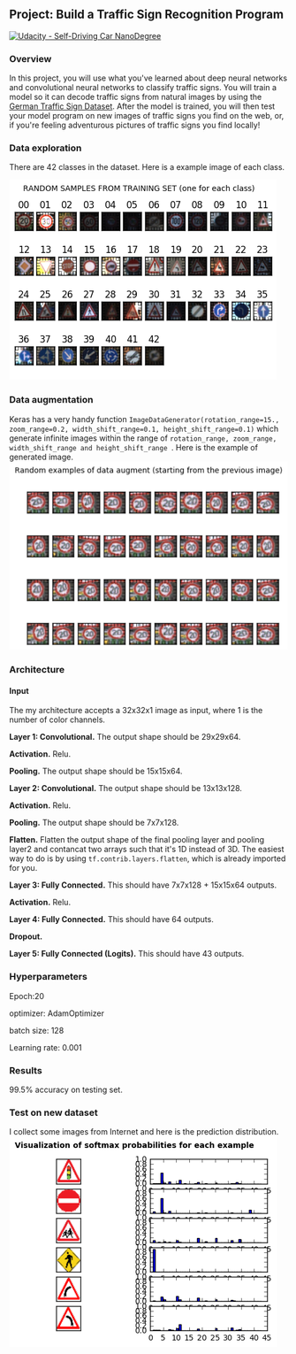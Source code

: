 ## Project: Build a Traffic Sign Recognition Program
[![Udacity - Self-Driving Car NanoDegree](https://s3.amazonaws.com/udacity-sdc/github/shield-carnd.svg)](http://www.udacity.com/drive)
### Overview

In this project, you will use what you've learned about deep neural networks and convolutional neural networks to classify traffic signs. You will train a model so it can decode traffic signs from natural images by using the [German Traffic Sign Dataset](http://benchmark.ini.rub.de/?section=gtsrb&subsection=dataset). After the model is trained, you will then test your model program on new images of traffic signs you find on the web, or, if you're feeling adventurous pictures of traffic signs you find locally!

### Data exploration
There are 42 classes in the dataset. Here is a example image of each class.

 <img src="img/42labels.png">
 
### Data augmentation
Keras has a very handy function `ImageDataGenerator(rotation_range=15., zoom_range=0.2,
                                   width_shift_range=0.1,
                                   height_shift_range=0.1)` which generate infinite images within the range of `rotation_range, zoom_range, width_shift_range and height_shift_range `. Here is the example of generated image.
 <img src="img/img_aug.png">



### Architecture
#### Input
The my architecture accepts a 32x32x1 image as input, where 1 is the number of color channels. 

**Layer 1: Convolutional.** The output shape should be 29x29x64.

**Activation.** Relu.

**Pooling.** The output shape should be 15x15x64.

**Layer 2: Convolutional.** The output shape should be 13x13x128.

**Activation.** Relu.

**Pooling.** The output shape should be 7x7x128.

**Flatten.** Flatten the output shape of the final pooling layer and pooling layer2 and contancat two arrays such that it's 1D instead of 3D. The easiest way to do is by using `tf.contrib.layers.flatten`, which is already imported for you.

**Layer 3: Fully Connected.** This should have 7x7x128 + 15x15x64 outputs.

**Activation.** Relu.

**Layer 4: Fully Connected.** This should have 64 outputs.

**Dropout.** 

**Layer 5: Fully Connected (Logits).** This should have 43 outputs.

### Hyperparameters
Epoch:20

optimizer: AdamOptimizer

batch size: 128

Learning rate: 0.001

### Results
99.5% accuracy on testing set.

### Test on new dataset
I collect some images from Internet and here is the prediction distribution.
 <img src="img/softmax.png">

